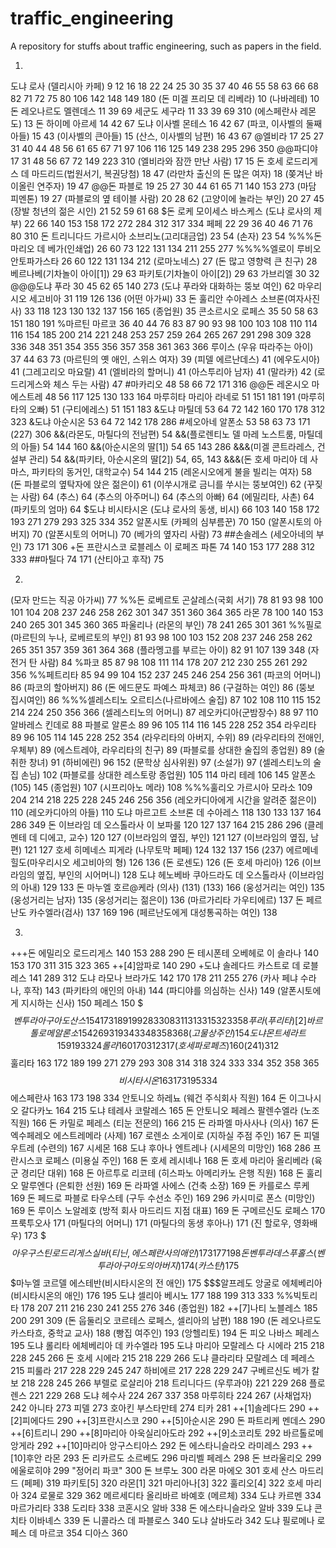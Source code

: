 # traffic_engineering
A repository for stuffs about traffic engineering, such as papers in the field.

1.
도냐 로사 (델리시아 카페) 9 12 16 18 22 24 25 30 35 37 40 46 55 58 63 66 68 82 71 72 75 80 106 142 148 149 180
(돈 미겔 프리모 데 리베라) 10
(나바레테) 10
돈 레오나르도 멜렌데스 11 39 69
세군도 세구라 11 33 39 69 310
(에스페란사 레몬도) 13
돈 하이메 아르세 14 42 67
도냐 이사벨 몬테스 16 42 67
(파코, 이사벨의 둘째아들) 15 43
(이사벨의 큰아들) 15
(산스, 이사벨의 남편) 16 43 67
@엘비라 17 25 27 31 40 44 48 56 61 65 67 71 97 106 116 125 149 238 295 296 350
@@파디야 17 31 48 56 67 72 149 223 310
(엘비라와 잠깐 만난 사람) 17 15
돈 호세 로드리게스 데 마드리드(법원서기, 복권당첨) 18 47
(라만차 출신의 돈 많은 여자) 18
(쫒겨난 바이올린 연주자) 19 47
@@돈 파블로 19 25 27 30 44 61 65 71 140 153 273
(마담 피멘톤) 19 27
(파블로의 옆 테이블 사람) 20 28 62
(고양이에 놀라는 부인) 20 27 45
(장발 청년의 젊은 시인) 21 52 59 61 68
$돈 로케 모이세스 바스케스 (도냐 로사의 제부) 22 66 140 153 158 172 272 284 312 317 334
페페 22 29 36 40 46 71 76 80 310
돈 트리니다드 가르시아 소브리노(고리대금업) 23 54
(손자) 23 54
%%%돈 마리오 데 베가(인쇄업) 26 60 73 122 131 134 211 255 277
%%%%엘로이 루비오 안토파가스타 26 60 122 131 134 212
(로마노네스) 27
(돈 많고 영향력 큰 친구) 28
베르나베(기차놀이 아이[1]) 29 63
파키토(기차놀이 아이[2]) 29 63
가브리엘 30 32
@@@도냐 푸라 30 45 62 65 140 273
(도냐 푸라와 대화하는 뚱보 여인) 62
마우리시오 세고비아 31 119 126 136
(어떤 아가씨) 33
돈 훌리안 수아레스 소브론(여자사진사) 33 118 123 130 132 137 156 165
(종업원) 35
콘소르시오 로페스 35 50 58 63 151 180 191
%마르틴 마르코 36 40 44 76 83 87 90 93 98 100 103 108 110 114 116 154 185 200 214 221 248 253 257 259 264 265 267 291 298 309 328 336 348 351 354 355 356 357 358 361 363 366
루이스 (우유 따라주는 아이) 37 44 63 73
(마르틴의 옛 애인, 스위스 여자) 39
(피델 에르난데스) 41
(에우도시아) 41
(그레고리오 마요랄) 41
(엘비라의 할머니) 41
(아스투리아 남자) 41
(말라카) 42
(로드리게스와 체스 두는 사람) 47
#마카리오 48 58 66 72 171 316
@@돈 레온시오 마에스트레 48 56 117 125 130 133 164
마루히타 마리아 라네로 51 151 181 191
(마루히타의 오빠) 51
(구티에레스) 51 151 183
&도냐 마틸데 53 64 72 142 160 170 178 312 323
&도냐 아순시온 53 64 72 142 178 286
#세오아네 알폰소 53 58 63 73 171 (227) 306
&&(라몬도, 마틸다의 전남편) 54
&&(플로렌티노 델 마레 노스트룸, 마틸데의 아들) 54 144 160
&&(아순시온의 딸[1]) 54 65 143 286
&&&(미겔 콘트라레스, 건설부 관리) 54
&&(파키타, 아순시온의 딸[2]) 54, 65, 143
&&&(돈 호세 마리아 데 사마스, 파키타의 동거인, 대학교수) 54 144 215
(레온시오에게 불을 빌리는 여자) 58
(돈 파블로의 옆탁자에 앉은 젊은이) 61
(이쑤시개로 금니를 쑤시는 뚱보여인) 62
(꾸짖는 사람) 64
(추스) 64
(추스의 아주머니) 64
(추스의 아빠) 64
(에밀리타, 사촌) 64
(파키토의 엄마) 64
$도냐 비시타시온 (도냐 로사의 동생, 비시) 66 103 140 158 172 193 271 279 293 325 334 352
알폰시토 (카페의 심부름꾼) 70 150
(알폰시토의 아버지) 70
(알폰시토의 어머니) 70
(베가의 옆자리 사람) 73
##손솔레스 (세오아네의 부인) 73 171 306
+돈 프란시스코 로블레스 이 로페즈 파톤 74 140 153 177 288 312 333
##마틸다 74 171
(산티아고 후작) 75

2.
(모자 만드는 직공 아가씨) 77
%%돈 로베르토 곤살레스(국회 서기) 78 81 93 98 100 101 104 208 237 246 258 262 301 347 351 360 364 365
라몬 78 100 140 153 240 265 301 345 360 365
파울리나 (라몬의 부인) 78 241 265 301 361
%%필로(마르틴의 누나, 로베르토의 부인) 81 93 98 100 103 152 208 237 246 258 262 265 351 357 359 361 364 368
(플라멩고를 부르는 아이) 82 91 107 139 348
(자전거 탄 사람) 84
%파코 85 87 98 108 111 114 178 207 212   230 255 261 292 356
%%페트리타 85 94 99 104 152 237 245 246 254 256 361
(파코의 어머니) 86
(파코의 할아버지) 86
(돈 에드문도 파예스 파체코) 86
(구걸하는 여인) 86
(뚱보 집시여인) 86
%%%셀레스티노 오르티스(나르바에스 술집) 87 102 108 110 115 152 214 224 250 356 366
(셀레스티노의 어머니) 87
레오카디아(군밤장수) 88 97 110
알바레스 킨데로 88
파블로 알론소 89 96 105 114 116 145 228 252 354
라우리타 89 96 105 114 145 228 252 354
(라우리타의 아버지, 수위) 89
(라우리타의 전애인, 우체부) 89
(에스트레야, 라우리타의 친구) 89
(파블로를 상대한 술집의 종업원) 89
(술취한 창녀) 91
(하비에린) 96 152
(문학상 심사위원) 97
(소설가) 97
(셀레스티노의 술집 손님) 102
(파블로를 상대한 레스토랑 종업원) 105 114
마리 테레 106 145
알폰소 (105) 145
(종업원) 107
(시프리아노 메라) 108
%%%훌리오 가르시아 모라소 109 204 214 218 225 228 245 246 256 356
(레오카디아에게 시간을 알려준 젊은이) 110
(레오카디아의 아들) 110
도냐 마르고트 소브론 데 수아레스 118 130 133 137 164 286 349
돈 이브라임 데 오스톨라사 이 보파룰 120 127 137 164 215 286 296
(클레멘테 데 디에고, 교수) 120 127
(이브라임의 옆집, 부인) 121 127
(이브라임의 옆집, 남편) 121 127
호세 히메네스 피게라 (나무토막 페페) 124 132 137 156 (237)
에르메네힐도(마우리시오 세고비아의 형) 126 136
(돈 로센도) 126
(돈 호세 마리아) 126
(이브라임의 옆집, 부인의 시어머니) 128
도냐 헤노베바 쿠아드라도 데 오스톨라사 (이브라임의 아내) 129 133
돈 마누엘 호르@케라 (의사) (131) (133) 166
(웅성거리는 여인) 135
(웅성거리는 남자) 135
(웅성거리는 젊은이) 136
(마르가리타 가우티에르) 137
돈 페르난도 카수엘라(검사) 137 169 196
(페르난도에게 대성통곡하는 여인) 138

3.
+++돈 에밀리오 로드리게스 140 153 288 290
돈 테시폰테 오베헤로 이 솔라나 140 153 170 311 315 323 365
++[4]암파로 140 290
+도냐 솔레다드 카스트로 데 로블레스 141 289 312
도냐 라모나 브라가도 142 170 178 211 255 276
(카사 페냐 수라나, 후작) 143
(파키타의 애인의 아내) 144
(파디야를 의심하는 신사) 149
(알폰시토에게 지시하는 신사) 150
페레스 150
$$$벤투라 아구아도 산스 154 173 189 199 283 308 311 313 315 323 358
푸라(푸리타)[2] 바르톨로메 알론소 154 269 319 343 348 358 368
(고물상 주인) 154
도냐 몬트세라트 159 193 324
롤라 160 170 312 317
(호세파 로페즈) 160 (241) 312
$$훌리타 163 172 189 199 271 279 293 308 314 318 324 333 334 352 358 365
$$비시타시온 163 173 195 334
$$에스페란사 163 173 198 334
안토니오 하레뇨 (웨건 주식회사 직원) 164
돈 이그나시오 갈다카노 164 215
도냐 테레사 코랄레스 165
돈 안토니오 페레스 팔렌수엘라 (노조 직원) 166
돈 카밀로 페레스 (티눈 전문의) 166 215
돈 라파엘 마사사나 (의사) 167
돈 엑수페레오 에스트레메라 (사제) 167
로렌소 소게이로 (지하실 주점 주인) 167
돈 피델 우트레 (수련의) 167
시세몬 168
도냐 후아나 엔트레나 (시세몬의 미망인) 168 286
프란시스코 로페스 (미용실 주인) 168
돈 호세 레시녜나 168
돈 호세 마리아 올리베라 (육군 경리단 대위) 168
돈 아르투로 리코테 (히스파노 아메리카노 은행 직원) 168
돈 훌리오 말루엔다 (은퇴한 선원) 169
돈 라파엘 사에스 (건축 소장)  169
돈 카를로스 루케 169
돈 페드로 파블로 타우스테 (구두 수선소 주인) 169 296
카시미로 폰스 (미망인) 169
돈 루이스 노알레호 (방적 회사 마드리드 지점 대표) 169
돈 구메르신도 로페스 170
프룩투오사 171
(마틸다의 어머니) 171
(마틸다의 동생 후아나) 171
(진 할로우, 영화배우) 173
$$$아우구스틴 로드리게스 실바 (티닌, 에스페란사의 애인) 173 177 198
돈 벤투라 데스푸홀스 (벤투라 아구아도의 아버지) 174
(카스탄) 175
$$$마누엘 코르델 에스테반(비시타시온의 전 애인) 175
$$$알프레도 앙굴로 에체베리아(비시타시온의 애인) 176 195
도냐 셀리아 베시노 177 188 199 313 333
%%빅토리타 178 207 211 216 230 241 255 276 346
(종업원) 182
++[7]나티 노블레스 185 200 291 309
(돈 웁둘리오 코르테스 로페스, 셀리아의 남편) 188 190
(돈 레오나르도 카스타흐, 중학교 교사) 188
(빵집 여주인) 193
(앙헬리토) 194
돈 피오 나바스 페레스 195
도냐 롤리타 에체베리아 데 카수엘라 195
도냐 마리아 모랄레스 다 시에라 215 218 228 245 266
돈 호세 시에라 215 218 229 266
도냐 클라리타 모랄레스 데 페레스 215
피룰라 217 228 229 245 247
하비에르 217 228 229 247
구베르신도 베가 칼보 218 228 245 266
부렐로 로살리아 218
트리니다드 (우루과야) 221 229 268
플로렌스 221 229 268
도냐 헤수사 224 267 337 358
마루히타 224 267
(사채업자) 242
아니타 273
피델 273
호아킨 부스타만테 274
티카 281
++[1]솔레다드 290
++[2]피에다드 290
++[3]프란시스코 290
++[5]아순시온 290
돈 파트리케 멘데스 290
++[6]트리니 290
++[8]마리아 아욱실리아도라 292
++[9]소코리토 292
바르톨로메 앙게라 292
++[10]마리아 앙구스티아스 292
돈 에스타니슬라오 라미레스 293
++[10]후안 라몬 293
돈 리카르도 소르베도 296
마리벨 페레스 298
돈 브라울리오 299
에울로히야 299
"정어리 파코" 300
돈 브루노 300
라몬 마에오 301
호세 산스 마드리드 (페페) 319
파키토[5] 320
라몬[1] 321
마리아나[3] 322
훌리오[4] 322
호세 마리아 324
로물로 329 362
메르세디타 올리바르 바예호 (메르체) 334
도냐 카르멘 334
마르가리타 338
도리타 338
코혼시오 알바 338
돈 에스타니슬라오 알바 339
도냐 콘치타 이바녜스 339
돈 니콜라스 데 파블로스 340
도냐 살바도라 342
도냐 필로메나 로페스 데 마르코 354
디아스 360
